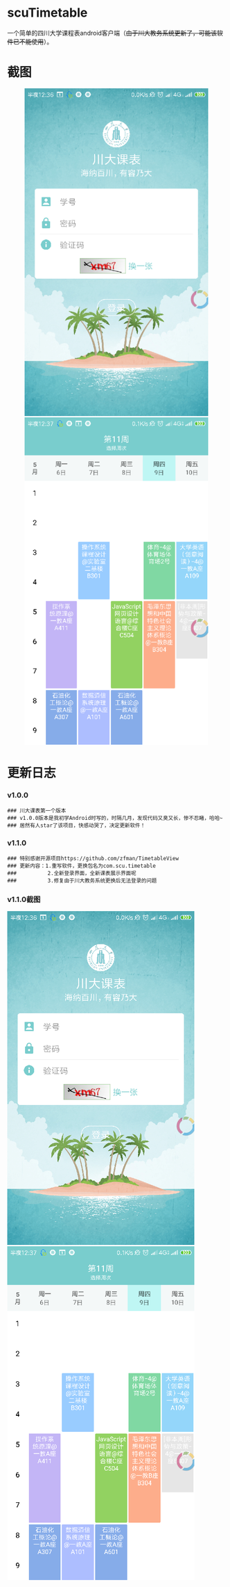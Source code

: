 # scuTimetable
一个简单的四川大学课程表android客户端（~~由于川大教务系统更新了，可能该软件已不能使用~~）。

# 截图
<figure class="half">
    <img src="https://github.com/Z-P-J/ScuTimetable/raw/master/screenshots/screenshot1.png">
    <img src="https://github.com/Z-P-J/ScuTimetable/raw/master/screenshots/screenshot2.png">
</figure>


# 更新日志
### v1.0.0
    ### 川大课表第一个版本
    ### v1.0.0版本是我初学Android时写的，时隔几月，发现代码又臭又长，惨不忍睹，哈哈~
    ### 居然有人star了该项目，快感动哭了，决定更新软件！
    
### v1.1.0
    ### 特别感谢开源项目https://github.com/zfman/TimetableView
    ### 更新内容：1.重写软件，更换包名为com.scu.timetable
    ###          2.全新登录界面，全新课表展示界面呢
    ###          3.修复由于川大教务系统更换后无法登录的问题
### v1.1.0截图
![screenshot1](screenshots/screenshot1.png) ![screenshot2](screenshots/screenshot2.png)
    
